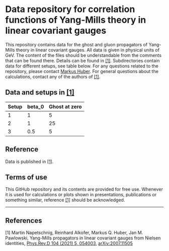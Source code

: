 # Data repository for correlation functions of Yang-Mills theory in linear covariant gauges

This repository contains data for the ghost and gluon propagators of Yang-Mills theory in linear covariant gauges.
All data is given in physical units of GeV.
The content of the files should be understandable from the comments that can be found there.
Details can be found in [[1]](#YM_LC).
Subdirectories contain data for different setups, see table below.
For any questions related to the repository, please contact [Markus Huber](mailto:markus.huber@physik.jlug.de).
For general questions about the calculations, contact any of the authors of [[1]](#YM_LC).

## Data and setups in [[1]](#YM_LC)

Setup | beta_0 | Ghost at zero
:--------------------|:-------|:--------
1                | 1      | 5
2 				       | 1  	  | 25
3   | 0.5     | 5

## Reference
Data is published in [[1]](#YM_LC).

## Terms of use
This GitHub repository and its contents are provided for free use. Whenever it is used for calculations or plots shown in presentations, publications or something similar, reference [[1]](#YM_LC) should be acknowledged.

---

## References
<a name="YM_LC">[1]</a> Martin Napetschnig, Reinhard Alkofer, Markus Q. Huber, Jan M. Pawlowski, Yang-Mills propagators in linear covariant gauges from Nielsen identities, [    Phys.Rev.D 104 (2021) 5, 054003](https://doi.org/10.1103/PhysRevD.104.054003), [arXiv:2007.11505](https://arxiv.org/abs/2007.11505)
